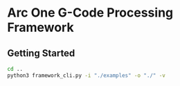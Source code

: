 # Arc One G-Code Processing Framework

## Getting Started

```bash
cd ..
python3 framework_cli.py -i "./examples" -o "./" -v
```
